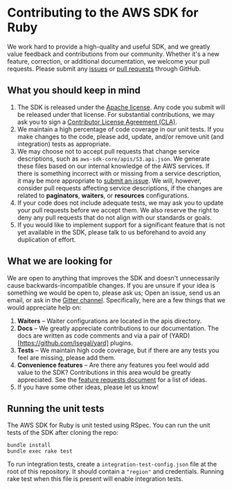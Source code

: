 # Contributing to the AWS SDK for Ruby

We work hard to provide a high-quality and useful SDK, and we greatly value feedback and contributions from our
community. Whether it's a new feature, correction, or additional documentation, we welcome your pull requests.
Please submit any [issues][] or [pull requests][pull-requests] through GitHub.

## What you should keep in mind

1. The SDK is released under the [Apache license][license]. Any code you submit will be released under that license. For
   substantial contributions, we may ask you to sign a [Contributor License Agreement (CLA)][cla].
2. We maintain a high percentage of code coverage in our unit tests. If you make changes to the code, please add,
   update, and/or remove unit (and integration) tests as appropriate.
3. We may choose not to accept pull requests that change service descriptions, such as `aws-sdk-core/apis/S3.api.json`.
   We generate these files based on our internal knowledge of the AWS services. If there is something incorrect
   with or missing from a service description, it may be more appropriate to [submit an issue][issues].
   We *will*, however, consider pull requests affecting service descriptions, if the changes are related to
   **paginators**, **waiters**, or **resources** configurations.
4. If your code does not include adequate tests, we may ask you to update your pull requests before we accept them.
   We also reserve the right to deny any pull requests that do not align with our standards or goals.
5. If you would like to implement support for a significant feature that is not yet available in the SDK, please talk to
   us beforehand to avoid any duplication of effort.

## What we are looking for

We are open to anything that improves the SDK and doesn't unnecessarily cause backwards-incompatible changes. If you are
unsure if your idea is something we would be open to, please ask us; Open an issue, send us an email, or ask in the
[Gitter channel](https://gitter.im/aws/aws-sdk-ruby). Specifically, here are a few things that we would
appreciate help on:

1. **Waiters** – Waiter configurations are located in the apis directory.
2. **Docs** – We  greatly appreciate contributions to our documentation. The docs are written as code comments
   and via a pair of (YARD)[https://github.com/lsegal/yard] plugins.
3. **Tests** – We maintain high code coverage, but if there are any tests you feel are missing, please add them.
4. **Convenience features** – Are there any features you feel would add value to the SDK? Contributions in this
   area would be greatly appreciated. See the [feature requests document](https://github.com/aws/aws-sdk-ruby/blob/master/FEATURE_REQUESTS.md)
   for a list of ideas.
5. If you have some other ideas, please let us know!

## Running the unit tests

The AWS SDK for Ruby is unit tested using RSpec. You can run the unit tests of the SDK after cloning the repo:

    bundle install
    bundle exec rake test

To run integration tests, create a `integration-test-config.json` file at the root of this repository. It should
contain a `"region"` and credentials. Running rake test when this file is present will enable integration tests.

[issues]: https://github.com/aws/aws-sdk-core-ruby/issues
[pull-requests]: https://github.com/aws/aws-sdk-core-ruby/pulls
[license]: http://aws.amazon.com/apache2.0/
[cla]: http://en.wikipedia.org/wiki/Contributor_License_Agreement
[docs-readme]: https://github.com/aws/aws-sdk-php/blob/master/docs/README.md
